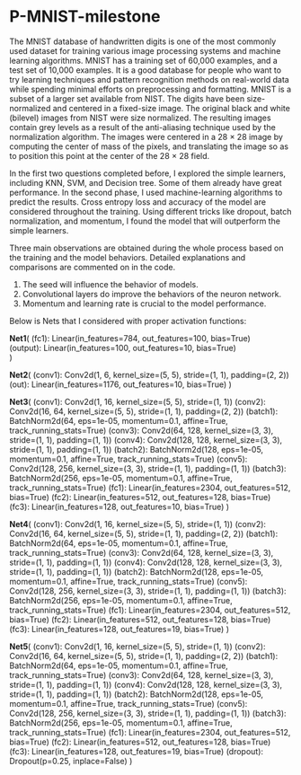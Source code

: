 # P-MNIST-milestone

The MNIST database of handwritten digits is one of the most commonly used dataset for training various image processing systems and machine learning algorithms. MNIST has a training set of 60,000 examples, and a test set of 10,000 examples. It is a good database for people who want to try learning techniques and pattern recognition methods on real-world data while spending minimal efforts on preprocessing and formatting.
MNIST is a subset of a larger set available from NIST. The digits have been size-normalized and centered in a fixed-size image. The original black and white (bilevel) images from NIST were size normalized. The resulting images contain grey levels as a result of the anti-aliasing technique used by the normalization algorithm. The images were centered in a 28 × 28 image by computing the center of mass of the pixels, and translating the image so as to position this point at the center of the 28 × 28 field.

In the first two questions completed before, I explored the simple learners, including KNN, SVM, and Decision tree. Some of them already have great performance. In the second phase, I used machine-learning algorithms to predict the results. Cross entropy loss and accuracy of the model are considered throughout the training. Using different tricks like dropout, batch normalization, and momentum, I found the model that will outperform the simple learners.

Three main observations are obtained during the whole process based on the training and the model behaviors. Detailed explanations and comparisons are commented on in the code.
1. The seed will influence the behavior of models.
2. Convolutional layers do improve the behaviors of the neuron network.
3. Momentum and learning rate is crucial to the model performance. 

Below is Nets that I considered with proper activation functions:

**Net1**(
  (fc1): Linear(in_features=784, out_features=100, bias=True)\
  (output): Linear(in_features=100, out_features=10, bias=True)\
)

**Net2**(
  (conv1): Conv2d(1, 6, kernel_size=(5, 5), stride=(1, 1), padding=(2, 2))
  (out): Linear(in_features=1176, out_features=10, bias=True)
)

**Net3**(
  (conv1): Conv2d(1, 16, kernel_size=(5, 5), stride=(1, 1))
  (conv2): Conv2d(16, 64, kernel_size=(5, 5), stride=(1, 1), padding=(2, 2))
  (batch1): BatchNorm2d(64, eps=1e-05, momentum=0.1, affine=True, track_running_stats=True)
  (conv3): Conv2d(64, 128, kernel_size=(3, 3), stride=(1, 1), padding=(1, 1))
  (conv4): Conv2d(128, 128, kernel_size=(3, 3), stride=(1, 1), padding=(1, 1))
  (batch2): BatchNorm2d(128, eps=1e-05, momentum=0.1, affine=True, track_running_stats=True)
  (conv5): Conv2d(128, 256, kernel_size=(3, 3), stride=(1, 1), padding=(1, 1))
  (batch3): BatchNorm2d(256, eps=1e-05, momentum=0.1, affine=True, track_running_stats=True)
  (fc1): Linear(in_features=2304, out_features=512, bias=True)
  (fc2): Linear(in_features=512, out_features=128, bias=True)
  (fc3): Linear(in_features=128, out_features=10, bias=True)
)

**Net4**(
  (conv1): Conv2d(1, 16, kernel_size=(5, 5), stride=(1, 1))
  (conv2): Conv2d(16, 64, kernel_size=(5, 5), stride=(1, 1), padding=(2, 2))
  (batch1): BatchNorm2d(64, eps=1e-05, momentum=0.1, affine=True, track_running_stats=True)
  (conv3): Conv2d(64, 128, kernel_size=(3, 3), stride=(1, 1), padding=(1, 1))
  (conv4): Conv2d(128, 128, kernel_size=(3, 3), stride=(1, 1), padding=(1, 1))
  (batch2): BatchNorm2d(128, eps=1e-05, momentum=0.1, affine=True, track_running_stats=True)
  (conv5): Conv2d(128, 256, kernel_size=(3, 3), stride=(1, 1), padding=(1, 1))
  (batch3): BatchNorm2d(256, eps=1e-05, momentum=0.1, affine=True, track_running_stats=True)
  (fc1): Linear(in_features=2304, out_features=512, bias=True)
  (fc2): Linear(in_features=512, out_features=128, bias=True)
  (fc3): Linear(in_features=128, out_features=19, bias=True)
)

**Net5**(
  (conv1): Conv2d(1, 16, kernel_size=(5, 5), stride=(1, 1))
  (conv2): Conv2d(16, 64, kernel_size=(5, 5), stride=(1, 1), padding=(2, 2))
  (batch1): BatchNorm2d(64, eps=1e-05, momentum=0.1, affine=True, track_running_stats=True)
  (conv3): Conv2d(64, 128, kernel_size=(3, 3), stride=(1, 1), padding=(1, 1))
  (conv4): Conv2d(128, 128, kernel_size=(3, 3), stride=(1, 1), padding=(1, 1))
  (batch2): BatchNorm2d(128, eps=1e-05, momentum=0.1, affine=True, track_running_stats=True)
  (conv5): Conv2d(128, 256, kernel_size=(3, 3), stride=(1, 1), padding=(1, 1))
  (batch3): BatchNorm2d(256, eps=1e-05, momentum=0.1, affine=True, track_running_stats=True)
  (fc1): Linear(in_features=2304, out_features=512, bias=True)
  (fc2): Linear(in_features=512, out_features=128, bias=True)
  (fc3): Linear(in_features=128, out_features=19, bias=True)
  (dropout): Dropout(p=0.25, inplace=False)
)
